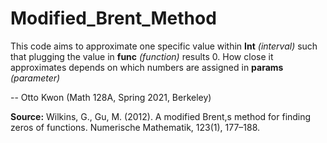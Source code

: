 # Modified_Brent_Method

This code aims to approximate one specific value within **Int** *(interval)* such that plugging the value in **func** *(function)* results 0. 
How close it approximates depends on which numbers are assigned in **params** *(parameter)*

-- Otto Kwon (Math 128A, Spring 2021, Berkeley)

**Source:** Wilkins, G., Gu, M. (2012). A modified Brent,s method for finding zeros of functions. Numerische Mathematik, 123(1), 177–188.


